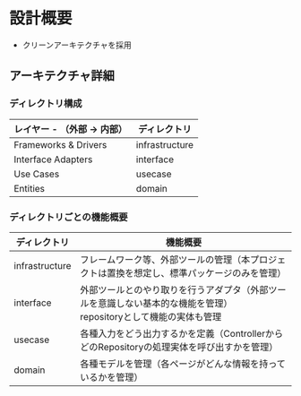 # 設計概要

- クリーンアーキテクチャを採用

## アーキテクチャ詳細

### ディレクトリ構成

| レイヤー - （外部 -> 内部） | ディレクトリ    |
| ------------------------- | -------------- |
| Frameworks & Drivers      | infrastructure |
| Interface Adapters        | interface      |
| Use Cases                 | usecase        |
| Entities                  | domain         |

### ディレクトリごとの機能概要

| ディレクトリ    | 機能概要                                                                                                       |
| -------------- | ------------------------------------------------------------------------------------------------------------- |
| infrastructure | フレームワーク等、外部ツールの管理（本プロジェクトは置換を想定し、標準パッケージのみを管理）                          |
| interface      | 外部ツールとのやり取りを行うアダプタ（外部ツールを意識しない基本的な機能を管理）<br />repositoryとして機能の実体も管理 |
| usecase        | 各種入力をどう出力するかを定義（ControllerからどのRepositoryの処理実体を呼び出すかを管理）                          |
| domain         | 各種モデルを管理（各ページがどんな情報を持っているかを管理）                                                       |
